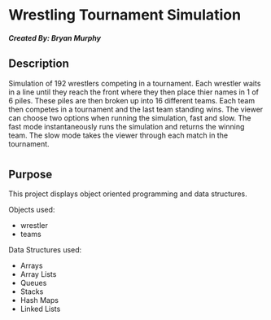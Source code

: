 # Wrestling Tournament Simulation
##### Created By: Bryan Murphy
## Description
Simulation of 192 wrestlers competing in a tournament. Each wrestler waits in a line until they reach the front where they then place thier names in 1 of 6 piles. These piles are then broken up into 16 different teams. Each team then competes in a tournament and the last team standing wins. The viewer can choose two options when running the simulation, fast and slow. The fast mode instantaneously runs the simulation and returns the winning team. The slow mode takes the viewer through each match in the tournament. 
#
## Purpose
This project displays object oriented programming and data structures. 
 
Objects used:
- wrestler
- teams
 
 
Data Structures used:
- Arrays
- Array Lists
- Queues
- Stacks
- Hash Maps
- Linked Lists
